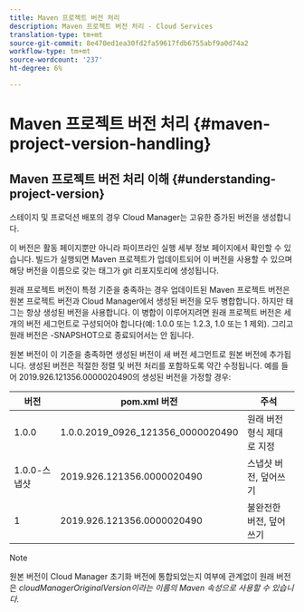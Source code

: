 ```yaml
---
title: Maven 프로젝트 버전 처리
description: Maven 프로젝트 버전 처리 - Cloud Services
translation-type: tm+mt
source-git-commit: 8e470ed1ea30fd2fa59617fdb6755abf9a0d74a2
workflow-type: tm+mt
source-wordcount: '237'
ht-degree: 6%

---
```



# Maven 프로젝트 버전 처리 {#maven-project-version-handling}


## Maven 프로젝트 버전 처리 이해 {#understanding-project-version}

스테이지 및 프로덕션 배포의 경우 Cloud Manager는 고유한 증가된 버전을 생성합니다.

이 버전은 활동 페이지뿐만 아니라 파이프라인 실행 세부 정보 페이지에서 확인할 수 있습니다. 빌드가 실행되면 Maven 프로젝트가 업데이트되어 이 버전을 사용할 수 있으며 해당 버전을 이름으로 갖는 태그가 git 리포지토리에 생성됩니다.

원래 프로젝트 버전이 특정 기준을 충족하는 경우 업데이트된 Maven 프로젝트 버전은 원본 프로젝트 버전과 Cloud Manager에서 생성된 버전을 모두 병합합니다. 하지만 태그는 항상 생성된 버전을 사용합니다. 이 병합이 이루어지려면 원래 프로젝트 버전은 세 개의 버전 세그먼트로 구성되어야 합니다(예: 1.0.0 또는 1.2.3, 1.0 또는 1 제외). 그리고 원래 버전은 -SNAPSHOT으로 종료되어서는 안 됩니다.

원본 버전이 이 기준을 충족하면 생성된 버전이 새 버전 세그먼트로 원본 버전에 추가됩니다. 생성된 버전은 적절한 정렬 및 버전 처리를 포함하도록 약간 수정됩니다. 예를 들어 2019.926.121356.0000020490의 생성된 버전을 가정할 경우:

| **버전** | **pom.xml 버전** | **주석** |
|---|---|---|
| 1.0.0 | 1.0.0.2019_0926_121356_0000020490 | 원래 버전 형식 제대로 지정 |
| 1.0.0-스냅샷 | 2019.926.121356.0000020490 | 스냅샷 버전, 덮어쓰기 |
| 1 | 2019.926.121356.0000020490 | 불완전한 버전, 덮어쓰기 |

>[!NOTE]
>
>원본 버전이 Cloud Manager 초기화 버전에 통합되었는지 여부에 관계없이 원래 버전은 *cloudManagerOriginalVersion이라는 이름의 Maven 속성으로 사용할 수 있습니다.*
